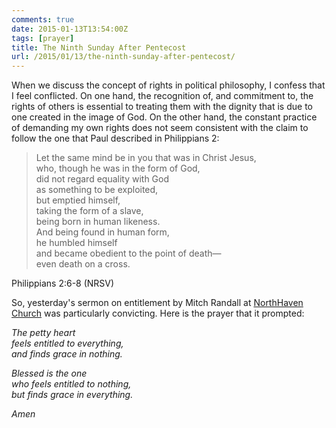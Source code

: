 ```yaml
---
comments: true
date: 2015-01-13T13:54:00Z
tags: [prayer]
title: The Ninth Sunday After Pentecost
url: /2015/01/13/the-ninth-sunday-after-pentecost/
---
```


When we discuss the concept of rights in political philosophy, I confess that I feel conflicted. On one hand, the recognition of, and commitment to, the rights of others is essential to treating them with the dignity that is due to one created in the image of God. On the other hand, the constant practice of demanding my own rights does not seem consistent with the claim to follow the one that Paul described in Philippians 2:


>Let the same mind be in you that was in Christ Jesus,  
who, though he was in the form of God,   
did not regard equality with God  
as something to be exploited,  
but emptied himself,  
taking the form of a slave,  
being born in human likeness.  
And being found in human form,  
he humbled himself  
and became obedient to the point of death—  
even death on a cross.

Philippians 2:6-8 (NRSV)

So, yesterday's sermon on entitlement by Mitch Randall at [NorthHaven Church](http://northhavenchurch.net ) was particularly convicting. Here is the prayer that it prompted:

*The petty heart*  
*feels entitled to everything,*  
*and finds grace in nothing.*  

*Blessed is the one*  
*who feels entitled to nothing,*  
*but finds grace in everything.*

*Amen*
 



